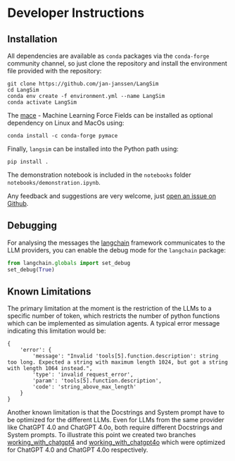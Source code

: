 # Developer Instructions
## Installation
All dependencies are available as `conda` packages via the `conda-forge` community channel, so just clone the repository
and install the environment file provided with the repository: 
```
git clone https://github.com/jan-janssen/LangSim
cd LangSim
conda env create -f environment.yml --name LangSim
conda activate LangSim
```
The [mace](https://mace-docs.readthedocs.io/en/latest/) - Machine Learning Force Fields can be installed as optional 
dependency on Linux and MacOs using: 
```
conda install -c conda-forge pymace
```
Finally, `langsim` can be installed into the Python path using:
```
pip install .
```
The demonstration notebook is included in the `notebooks` folder `notebooks/demonstration.ipynb`.

Any feedback and suggestions are very welcome, just [open an issue on Github](https://github.com/jan-janssen/LangSim). 

## Debugging
For analysing the messages the [langchain](https://www.langchain.com) framework communicates to the LLM providers, you 
can enable the debug mode for the `langchain` package:  
```python
from langchain.globals import set_debug
set_debug(True)
```

## Known Limitations
The primary limitation at the moment is the restriction of the LLMs to a specific number of token, which restricts the 
number of python functions which can be implemented as simulation agents. A typical error message indicating this 
limitation would be: 
```
{
    'error': {
        'message': "Invalid 'tools[5].function.description': string too long. Expected a string with maximum length 1024, but got a string with length 1064 instead.", 
        'type': 'invalid_request_error', 
        'param': 'tools[5].function.description', 
        'code': 'string_above_max_length'
    }
}
```

Another known limitation is that the Docstrings and System prompt have to be optimized for the different LLMs. Even for
LLMs from the same provider like ChatGPT 4.0 and ChatGPT 4.0o, both require different Docstrings and System prompts. To 
illustrate this point we created two branches [working_with_chatgpt4](https://github.com/jan-janssen/LangSim/tree/working_with_chatgpt4)
and [working_with_chatgpt4o](https://github.com/jan-janssen/LangSim/tree/working_with_chatgpt4o) which were optimized 
for ChatGPT 4.0 and ChatGPT 4.0o respectively. 